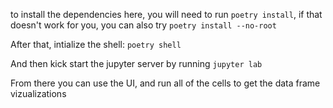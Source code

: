 to install the dependencies here, you will need to run `poetry install`, if that doesn't work for you, you can also try `poetry install --no-root`

After that, intialize the shell: `poetry shell`

And then kick start the jupyter server by running `jupyter lab`

From there you can use the UI, and run all of the cells to get the data frame vizualizations
